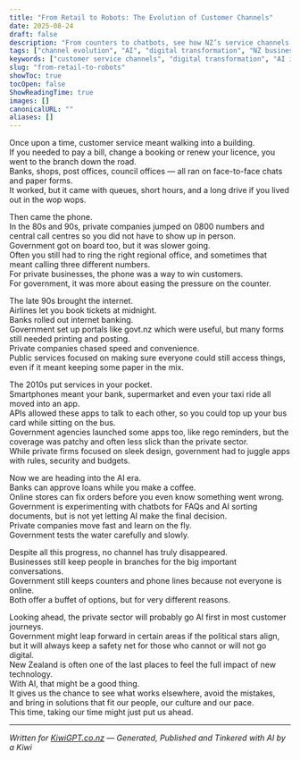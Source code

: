 ```yaml
---
title: "From Retail to Robots: The Evolution of Customer Channels"
date: 2025-08-24
draft: false
description: "From counters to chatbots, see how NZ’s service channels evolved and why AI might finally put us ahead."
tags: ["channel evolution", "AI", "digital transformation", "NZ business", "customer experience"]
keywords: ["customer service channels", "digital transformation", "AI in New Zealand", "government vs private innovation", "NZ"]
slug: "from-retail-to-robots"
showToc: true
tocOpen: false
ShowReadingTime: true
images: []
canonicalURL: ""
aliases: []
---
```


Once upon a time, customer service meant walking into a building.  
If you needed to pay a bill, change a booking or renew your licence, you went to the branch down the road.  
Banks, shops, post offices, council offices — all ran on face-to-face chats and paper forms.  
It worked, but it came with queues, short hours, and a long drive if you lived out in the wop wops.  

Then came the phone.  
In the 80s and 90s, private companies jumped on 0800 numbers and central call centres so you did not have to show up in person.  
Government got on board too, but it was slower going.  
Often you still had to ring the right regional office, and sometimes that meant calling three different numbers.  
For private businesses, the phone was a way to win customers.  
For government, it was more about easing the pressure on the counter.  

The late 90s brought the internet.  
Airlines let you book tickets at midnight.  
Banks rolled out internet banking.  
Government set up portals like govt.nz which were useful, but many forms still needed printing and posting.  
Private companies chased speed and convenience.  
Public services focused on making sure everyone could still access things, even if it meant keeping some paper in the mix.  

The 2010s put services in your pocket.  
Smartphones meant your bank, supermarket and even your taxi ride all moved into an app.  
APIs allowed these apps to talk to each other, so you could top up your bus card while sitting on the bus.  
Government agencies launched some apps too, like rego reminders, but the coverage was patchy and often less slick than the private sector.  
While private firms focused on sleek design, government had to juggle apps with rules, security and budgets.  

Now we are heading into the AI era.  
Banks can approve loans while you make a coffee.  
Online stores can fix orders before you even know something went wrong.  
Government is experimenting with chatbots for FAQs and AI sorting documents, but is not yet letting AI make the final decision.  
Private companies move fast and learn on the fly.  
Government tests the water carefully and slowly.  

Despite all this progress, no channel has truly disappeared.  
Businesses still keep people in branches for the big important conversations.  
Government still keeps counters and phone lines because not everyone is online.  
Both offer a buffet of options, but for very different reasons.  

Looking ahead, the private sector will probably go AI first in most customer journeys.  
Government might leap forward in certain areas if the political stars align, but it will always keep a safety net for those who cannot or will not go digital.  
New Zealand is often one of the last places to feel the full impact of new technology.  
With AI, that might be a good thing.  
It gives us the chance to see what works elsewhere, avoid the mistakes, and bring in solutions that fit our people, our culture and our pace.  
This time, taking our time might just put us ahead.  

---

*Written for [KiwiGPT.co.nz](https://kiwigpt.co.nz) — Generated, Published and Tinkered with AI by a Kiwi*